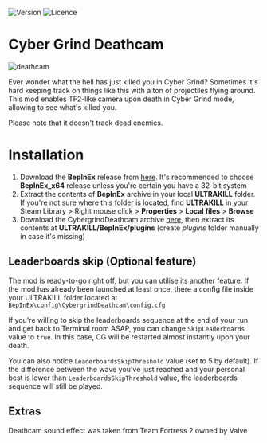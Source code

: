 ![Version](https://img.shields.io/github/v/release/Flazhik/CybergrindDeathcam)
![Licence](https://img.shields.io/github/license/Flazhik/CybergrindDeathcam)

# Cyber Grind Deathcam

![deathcam](https://github.com/Flazhik/CybergrindDeathcam/assets/2077991/8c520929-bc84-4800-985c-097289590482)

Ever wonder what the hell has just killed you in Cyber Grind? Sometimes it's hard keeping track on things like this with a ton of projectiles flying around.
This mod enables TF2-like camera upon death in Cyber Grind mode, allowing to see what's killed you.

Please note that it doesn't track dead enemies.

# Installation
1. Download the **BepInEx** release from [here](https://github.com/BepInEx/BepInEx/releases/tag/v5.4.21). It's recommended to choose **BepInEx_x64** release unless you're certain you have a 32-bit system
2. Extract the contents of **BepInEx** archive in your local **ULTRAKILL** folder. If you're not sure where this folder is located, find **ULTRAKILL** in your Steam Library > Right mouse click > **Properties** > **Local files** > **Browse**
3. Download the CybergrindDeathcam archive [here](https://github.com/Flazhik/CybergrindDeathcam/releases/download/v1.0.0/CybergrindDeathcam.v1.0.0.zip), then extract its contents at **ULTRAKILL/BepInEx/plugins** (create *plugins* folder manually in case it's missing)

## Leaderboards skip (Optional feature)
The mod is ready-to-go right off, but you can utilise its another feature.
If the mod has already been launched at least once, there a config file inside your ULTRAKILL folder located at `BepInEx\config\CybergrindDeathcam\config.cfg`

If you're willing to skip the leaderboards sequence at the end of your run and get back to Terminal room ASAP, you can change `SkipLeaderboards` value to `true`.
In this case, CG will be restarted almost instantly upon your death.

You can also notice `LeaderboardsSkipThreshold` value (set to 5 by default). If the difference between the wave you've just reached and your personal best is
lower than `LeaderboardsSkipThreshold` value, the leaderboards sequence will still be played.

## Extras
Deathcam sound effect was taken from Team Fortress 2 owned by Valve
